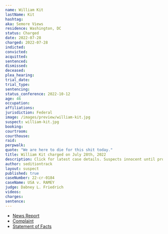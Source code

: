 ```yaml
---
name: William Kit
lastName: Kit
hashtag:
aka: Semore Views
residence: Washington, DC
status: Charged
date: 2022-07-28
charged: 2022-07-28
indicted:
convicted:
acquitted:
sentenced:
dismissed:
deceased:
plea_hearing:
trial_date:
trial_type:
sentencing:
status_conference: 2022-10-12
age: 46
occupation:
affiliations:
jurisdiction: Federal
image: /images/preview/william-kit.jpg
suspect: william-kit.jpg
booking:
courtroom:
courthouse:
raid:
perpwalk:
quote: "We are here to die for this shit today."
title: William Kit charged on July 28th, 2022
description: Click for latest case details. Suspects innocent until proven guilty.
author: seditiontrack
layout: suspect
published: true
caseNumber: 22-cr-0184
caseName: USA v. RAMEY
judge: Dabney L. Friedrich
videos:
charges:
sentence:
---
```

- [News Report](https://www.wltx.com/article/news/national/dc-resident-and-pro-trump-youtuber-charged-with-entering-capitol-william-stephon-kit-oxon-hill/65-0dec1b07-60f4-412f-b3eb-19c4a7c34f36)
- [Complaint](https://www.justice.gov/usao-dc/case-multi-defendant/file/1523691/download)
- [Statement of Facts](https://www.justice.gov/usao-dc/case-multi-defendant/file/1523696/download)
